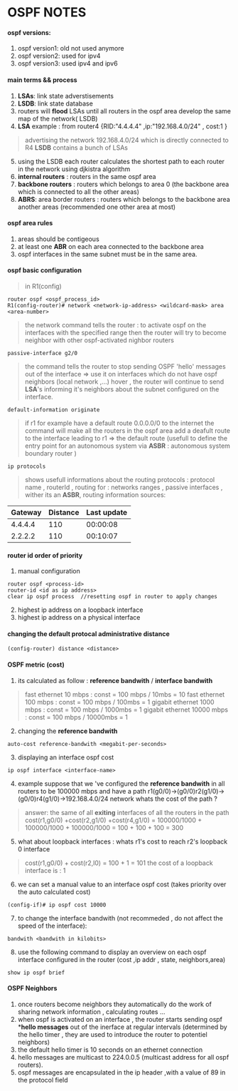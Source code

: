 # OSPF NOTES 
#### ospf versions:
1. ospf version1: old not used anymore
2. ospf version2: used for ipv4
3. ospf version3: used ipv4 and ipv6
#### main terms && process
1. **LSAs**: link state adverstisements
2. **LSDB**: link state database
3. routers will **flood** LSAs until all routers  in the ospf area develop the same map of the network( LSDB)
4. **LSA** example : from router4 {RID:"4.4.4.4" ,ip:"192.168.4.0/24"  , cost:1 } 
> advertising the network 192.168.4.0/24 which is directly connected to R4
> **LSDB** contains a bunch of LSAs
5. using the LSDB each router calculates the shortest path to each router in the network using djkistra algorithm
6. **internal routers** : routers in the same ospf area
7. **backbone routers** : routers which belongs to area 0 (the backbone area which is connected to all the other areas)
8. **ABRS**: area border routers : routers which belongs to the backbone area   another areas (recommended one other area at most)
#### ospf area rules
1. areas should be contigeous 
2. at least one **ABR** on each area connected to the backbone area
3. ospf interfaces in the same subnet must be in the same area.

#### ospf basic configuration
> in R1(config)
```
router ospf <ospf_process_id>
R1(config-router)# network <network-ip-address> <wildcard-mask> area <area-number>

```
> the network command tells the router : to activate ospf on the interfaces with the specified range 
> then the router will try to become neighbor with other ospf-activated nighbor routers
```
passive-interface g2/0
```
>the command tells the router to stop sending OSPF 'hello' messages out of the interface => use it on interfaces which do not have ospf neighbors (local network ,...)
>hover , the router will continue to send **LSA**'s informing it's neighbors about the subnet configured on the interface.

```
default-information originate
```
>if r1 for example have a default route 0.0.0.0/0 to the internet the command will make all the routers in the ospf area
> add a deafult route to the interface  leading to r1 => the default route (usefull to define the entry point for an autonomous system via **ASBR** : autonomous system boundary router )

```
ip protocols
```
> shows usefull informations about the routing protocols :
> protocol name , routerId , routing for : networks ranges , passive interfaces , wither its an **ASBR**,  routing information sources:

|Gateway | Distance | Last update |
|--------|----------|-------------|
|4.4.4.4 | 110      |00:00:08     |
|2.2.2.2 | 110      |00:10:07     |

#### router id order of priority
1. manual configuration
```
router ospf <process-id>
router-id <id as ip address>
clear ip ospf process  //resetting ospf in router to apply changes
```
2. highest ip address on a loopback interface
3. highest ip address on a physical interface
#### changing the default protocal administrative distance 
```
(config-router) distance <distance>
```

#### OSPF metric (cost)
1. its calculated as follow :  **reference bandwith** / **interface bandwith**
> fast ethernet 10 mbps : const = 100 mbps / 10mbs = 10
> fast ethernet 100 mbps : const = 100 mbps / 100mbs = 1
> gigabit ethernet 1000 mbps : const = 100 mbps / 1000mbs = 1
> gigabit ethernet 10000 mbps : const = 100 mbps / 10000mbs = 1
2. changing the **reference bandwith** 
```
auto-cost reference-bandwith <megabit-per-seconds>
```
3. displaying an interface ospf cost
```
ip ospf interface <interface-name>
```
4. example suppose that we 've configured the **reference bandwith** in all routers to be 100000 mbps
and have a path r1(g0/0)->(g0/0)r2(g1/0)->(g0/0)r4(g1/0)->192.168.4.0/24 network
whats the cost of the path ? 
>answer: the same of all **exiting** interfaces of all the routers in the path
> cost(r1,g0/0) +cost(r2,g1/0) +cost(r4,g1/0)  = 100000/1000 + 100000/1000 + 100000/1000 = 100 + 100 + 100 = 300
5. what about loopback interfaces : whats r1's cost to reach r2's loopback 0 interface
> cost(r1,g0/0) + cost(r2,l0) = 100 + 1 = 101 
> the cost of a loopback interface is : 1
6. we can set a manual value to an interface ospf cost (takes priority over the auto calculated cost)
```
(config-if)# ip ospf cost 10000
```
7. to change the interface bandwith (not recommeded , do not affect the speed of the interface):
```
bandwith <bandwith in kilobits>
```
8. use the following command to display an overview on each ospf interface configured in the router (cost ,ip addr , state, neighbors,area)
```
show ip ospf brief
```
#### OSPF Neighbors
1. once routers become neighbors they automatically do the work of sharing network information , calculating routes ...
2.  when ospf is activated on an interface , the router starts sending ospf ***hello messages** out of the inerface at regular intervals (determined by the hello timer , they are used to introduce the router to potentiel neighbors)
3.  the default hello timer is 10 seconds on an ethernet connection
4.  hello messages are multicast to 224.0.0.5 (multicast address for all ospf routers).
5.  ospf messages are encapsulated in the ip header ,with a value of 89 in the protocol field 